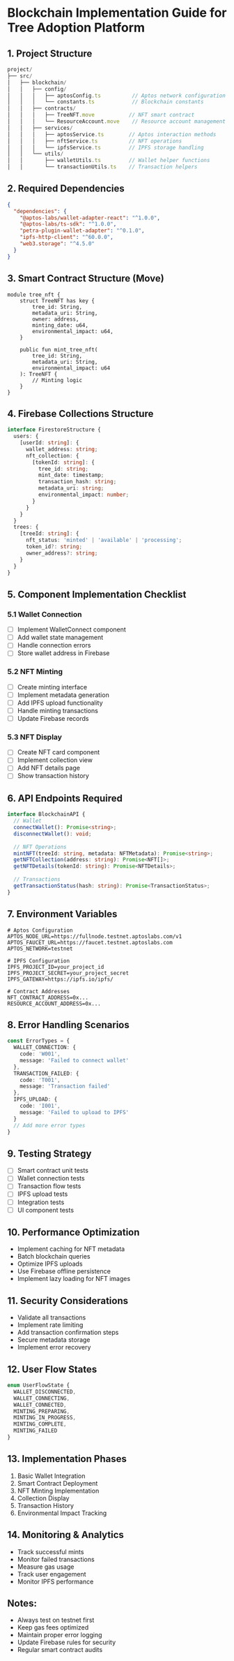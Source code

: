 # Blockchain Implementation Guide for Tree Adoption Platform

## 1. Project Structure
```typescript
project/
├── src/
│   ├── blockchain/
│   │   ├── config/
│   │   │   ├── aptosConfig.ts          // Aptos network configuration
│   │   │   └── constants.ts            // Blockchain constants
│   │   ├── contracts/
│   │   │   ├── TreeNFT.move           // NFT smart contract
│   │   │   └── ResourceAccount.move    // Resource account management
│   │   ├── services/
│   │   │   ├── aptosService.ts        // Aptos interaction methods
│   │   │   ├── nftService.ts          // NFT operations
│   │   │   └── ipfsService.ts         // IPFS storage handling
│   │   └── utils/
│   │       ├── walletUtils.ts         // Wallet helper functions
│   │       └── transactionUtils.ts    // Transaction helpers
```

## 2. Required Dependencies
```json
{
  "dependencies": {
    "@aptos-labs/wallet-adapter-react": "^1.0.0",
    "@aptos-labs/ts-sdk": "^1.0.0",
    "petra-plugin-wallet-adapter": "^0.1.0",
    "ipfs-http-client": "^60.0.0",
    "web3.storage": "^4.5.0"
  }
}
```

## 3. Smart Contract Structure (Move)
```move
module tree_nft {
    struct TreeNFT has key {
        tree_id: String,
        metadata_uri: String,
        owner: address,
        minting_date: u64,
        environmental_impact: u64,
    }

    public fun mint_tree_nft(
        tree_id: String,
        metadata_uri: String,
        environmental_impact: u64
    ): TreeNFT {
        // Minting logic
    }
}
```

## 4. Firebase Collections Structure
```typescript
interface FirestoreStructure {
  users: {
    [userId: string]: {
      wallet_address: string;
      nft_collection: {
        [tokenId: string]: {
          tree_id: string;
          mint_date: timestamp;
          transaction_hash: string;
          metadata_uri: string;
          environmental_impact: number;
        }
      }
    }
  }
  trees: {
    [treeId: string]: {
      nft_status: 'minted' | 'available' | 'processing';
      token_id?: string;
      owner_address?: string;
    }
  }
}
```

## 5. Component Implementation Checklist

### 5.1 Wallet Connection
- [ ] Implement WalletConnect component
- [ ] Add wallet state management
- [ ] Handle connection errors
- [ ] Store wallet address in Firebase

### 5.2 NFT Minting
- [ ] Create minting interface
- [ ] Implement metadata generation
- [ ] Add IPFS upload functionality
- [ ] Handle minting transactions
- [ ] Update Firebase records

### 5.3 NFT Display
- [ ] Create NFT card component
- [ ] Implement collection view
- [ ] Add NFT details page
- [ ] Show transaction history

## 6. API Endpoints Required
```typescript
interface BlockchainAPI {
  // Wallet
  connectWallet(): Promise<string>;
  disconnectWallet(): void;
  
  // NFT Operations
  mintNFT(treeId: string, metadata: NFTMetadata): Promise<string>;
  getNFTCollection(address: string): Promise<NFT[]>;
  getNFTDetails(tokenId: string): Promise<NFTDetails>;
  
  // Transactions
  getTransactionStatus(hash: string): Promise<TransactionStatus>;
}
```

## 7. Environment Variables
```env
# Aptos Configuration
APTOS_NODE_URL=https://fullnode.testnet.aptoslabs.com/v1
APTOS_FAUCET_URL=https://faucet.testnet.aptoslabs.com
APTOS_NETWORK=testnet

# IPFS Configuration
IPFS_PROJECT_ID=your_project_id
IPFS_PROJECT_SECRET=your_project_secret
IPFS_GATEWAY=https://ipfs.io/ipfs/

# Contract Addresses
NFT_CONTRACT_ADDRESS=0x...
RESOURCE_ACCOUNT_ADDRESS=0x...
```

## 8. Error Handling Scenarios
```typescript
const ErrorTypes = {
  WALLET_CONNECTION: {
    code: 'W001',
    message: 'Failed to connect wallet'
  },
  TRANSACTION_FAILED: {
    code: 'T001',
    message: 'Transaction failed'
  },
  IPFS_UPLOAD: {
    code: 'I001',
    message: 'Failed to upload to IPFS'
  }
  // Add more error types
}
```

## 9. Testing Strategy
- [ ] Smart contract unit tests
- [ ] Wallet connection tests
- [ ] Transaction flow tests
- [ ] IPFS upload tests
- [ ] Integration tests
- [ ] UI component tests

## 10. Performance Optimization
- Implement caching for NFT metadata
- Batch blockchain queries
- Optimize IPFS uploads
- Use Firebase offline persistence
- Implement lazy loading for NFT images

## 11. Security Considerations
- Validate all transactions
- Implement rate limiting
- Add transaction confirmation steps
- Secure metadata storage
- Implement error recovery

## 12. User Flow States
```typescript
enum UserFlowState {
  WALLET_DISCONNECTED,
  WALLET_CONNECTING,
  WALLET_CONNECTED,
  MINTING_PREPARING,
  MINTING_IN_PROGRESS,
  MINTING_COMPLETE,
  MINTING_FAILED
}
```

## 13. Implementation Phases
1. Basic Wallet Integration
2. Smart Contract Deployment
3. NFT Minting Implementation
4. Collection Display
5. Transaction History
6. Environmental Impact Tracking

## 14. Monitoring & Analytics
- Track successful mints
- Monitor failed transactions
- Measure gas usage
- Track user engagement
- Monitor IPFS performance

## Notes:
- Always test on testnet first
- Keep gas fees optimized
- Maintain proper error logging
- Update Firebase rules for security
- Regular smart contract audits 